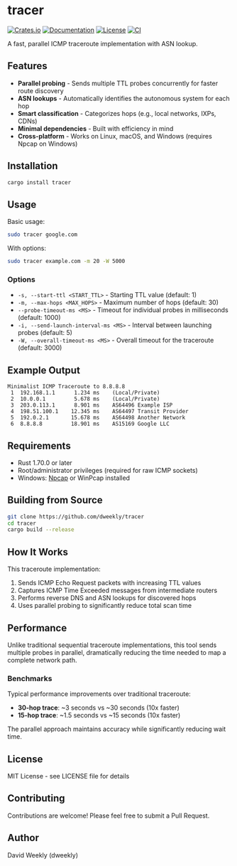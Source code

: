 # tracer

[![Crates.io](https://img.shields.io/crates/v/tracer.svg)](https://crates.io/crates/tracer)
[![Documentation](https://docs.rs/tracer/badge.svg)](https://docs.rs/tracer)
[![License](https://img.shields.io/crates/l/tracer.svg)](https://github.com/dweekly/tracer/blob/main/LICENSE)
[![CI](https://github.com/dweekly/tracer/workflows/CI/badge.svg)](https://github.com/dweekly/tracer/actions)

A fast, parallel ICMP traceroute implementation with ASN lookup.

## Features

- **Parallel probing** - Sends multiple TTL probes concurrently for faster route discovery
- **ASN lookups** - Automatically identifies the autonomous system for each hop
- **Smart classification** - Categorizes hops (e.g., local networks, IXPs, CDNs)
- **Minimal dependencies** - Built with efficiency in mind
- **Cross-platform** - Works on Linux, macOS, and Windows (requires Npcap on Windows)

## Installation

```bash
cargo install tracer
```

## Usage

Basic usage:
```bash
sudo tracer google.com
```

With options:
```bash
sudo tracer example.com -m 20 -W 5000
```

### Options

- `-s, --start-ttl <START_TTL>` - Starting TTL value (default: 1)
- `-m, --max-hops <MAX_HOPS>` - Maximum number of hops (default: 30)
- `--probe-timeout-ms <MS>` - Timeout for individual probes in milliseconds (default: 1000)
- `-i, --send-launch-interval-ms <MS>` - Interval between launching probes (default: 5)
- `-W, --overall-timeout-ms <MS>` - Overall timeout for the traceroute (default: 3000)

## Example Output

```
Minimalist ICMP Traceroute to 8.8.8.8
 1  192.168.1.1      1.234 ms    (Local/Private)
 2  10.0.0.1         5.678 ms    (Local/Private)
 3  203.0.113.1      8.901 ms    AS64496 Example ISP
 4  198.51.100.1    12.345 ms    AS64497 Transit Provider
 5  192.0.2.1       15.678 ms    AS64498 Another Network
 6  8.8.8.8         18.901 ms    AS15169 Google LLC
```

## Requirements

- Rust 1.70.0 or later
- Root/administrator privileges (required for raw ICMP sockets)
- Windows: [Npcap](https://npcap.com/) or WinPcap installed

## Building from Source

```bash
git clone https://github.com/dweekly/tracer
cd tracer
cargo build --release
```

## How It Works

This traceroute implementation:
1. Sends ICMP Echo Request packets with increasing TTL values
2. Captures ICMP Time Exceeded messages from intermediate routers
3. Performs reverse DNS and ASN lookups for discovered hops
4. Uses parallel probing to significantly reduce total scan time

## Performance

Unlike traditional sequential traceroute implementations, this tool sends multiple probes in parallel, dramatically reducing the time needed to map a complete network path.

### Benchmarks

Typical performance improvements over traditional traceroute:
- **30-hop trace**: ~3 seconds vs ~30 seconds (10x faster)
- **15-hop trace**: ~1.5 seconds vs ~15 seconds (10x faster)

The parallel approach maintains accuracy while significantly reducing wait time.

## License

MIT License - see LICENSE file for details

## Contributing

Contributions are welcome! Please feel free to submit a Pull Request.

## Author

David Weekly (dweekly)